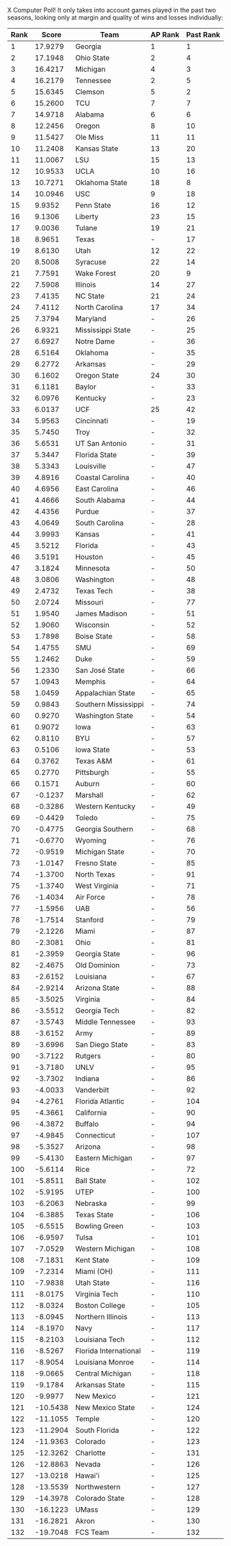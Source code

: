 X Computer Poll!
It only takes into account games played in the past two seasons, looking only at margin and quality of wins and losses individually:

|Rank|Score|Team|AP Rank|Past Rank|
|-|-|-|-|-|
|1|17.9279|Georgia|1|1|
|2|17.1948|Ohio State|2|4|
|3|16.4217|Michigan|4|3|
|4|16.2179|Tennessee|2|5|
|5|15.6345|Clemson|5|2|
|6|15.2600|TCU|7|7|
|7|14.9718|Alabama|6|6|
|8|12.2456|Oregon|8|10|
|9|11.5427|Ole Miss|11|11|
|10|11.2408|Kansas State|13|20|
|11|11.0067|LSU|15|13|
|12|10.9533|UCLA|10|16|
|13|10.7271|Oklahoma State|18|8|
|14|10.0946|USC|9|18|
|15|9.9352|Penn State|16|12|
|16|9.1306|Liberty|23|15|
|17|9.0036|Tulane|19|21|
|18|8.9651|Texas|-|17|
|19|8.6130|Utah|12|22|
|20|8.5008|Syracuse|22|14|
|21|7.7591|Wake Forest|20|9|
|22|7.5908|Illinois|14|27|
|23|7.4135|NC State|21|24|
|24|7.4112|North Carolina|17|34|
|25|7.3794|Maryland|-|26|
|26|6.9321|Mississippi State|-|25|
|27|6.6927|Notre Dame|-|36|
|28|6.5164|Oklahoma|-|35|
|29|6.2772|Arkansas|-|29|
|30|6.1602|Oregon State|24|30|
|31|6.1181|Baylor|-|33|
|32|6.0976|Kentucky|-|23|
|33|6.0137|UCF|25|42|
|34|5.9563|Cincinnati|-|19|
|35|5.7450|Troy|-|32|
|36|5.6531|UT San Antonio|-|31|
|37|5.3447|Florida State|-|39|
|38|5.3343|Louisville|-|47|
|39|4.8916|Coastal Carolina|-|40|
|40|4.6956|East Carolina|-|46|
|41|4.4666|South Alabama|-|44|
|42|4.4356|Purdue|-|37|
|43|4.0649|South Carolina|-|28|
|44|3.9993|Kansas|-|41|
|45|3.5212|Florida|-|43|
|46|3.5191|Houston|-|45|
|47|3.1824|Minnesota|-|50|
|48|3.0806|Washington|-|48|
|49|2.4732|Texas Tech|-|38|
|50|2.0724|Missouri|-|77|
|51|1.9540|James Madison|-|51|
|52|1.9060|Wisconsin|-|52|
|53|1.7898|Boise State|-|58|
|54|1.4755|SMU|-|69|
|55|1.2462|Duke|-|59|
|56|1.2330|San José State|-|66|
|57|1.0943|Memphis|-|64|
|58|1.0459|Appalachian State|-|65|
|59|0.9843|Southern Mississippi|-|74|
|60|0.9270|Washington State|-|54|
|61|0.9072|Iowa|-|63|
|62|0.8110|BYU|-|57|
|63|0.5106|Iowa State|-|53|
|64|0.3762|Texas A&M|-|61|
|65|0.2770|Pittsburgh|-|55|
|66|0.1571|Auburn|-|60|
|67|-0.1237|Marshall|-|62|
|68|-0.3286|Western Kentucky|-|49|
|69|-0.4429|Toledo|-|75|
|70|-0.4775|Georgia Southern|-|68|
|71|-0.6770|Wyoming|-|76|
|72|-0.9519|Michigan State|-|70|
|73|-1.0147|Fresno State|-|85|
|74|-1.3700|North Texas|-|91|
|75|-1.3740|West Virginia|-|71|
|76|-1.4034|Air Force|-|78|
|77|-1.5956|UAB|-|56|
|78|-1.7514|Stanford|-|79|
|79|-2.1226|Miami|-|87|
|80|-2.3081|Ohio|-|81|
|81|-2.3959|Georgia State|-|96|
|82|-2.4675|Old Dominion|-|73|
|83|-2.6152|Louisiana|-|67|
|84|-2.9214|Arizona State|-|88|
|85|-3.5025|Virginia|-|84|
|86|-3.5512|Georgia Tech|-|82|
|87|-3.5743|Middle Tennessee|-|93|
|88|-3.6152|Army|-|89|
|89|-3.6996|San Diego State|-|83|
|90|-3.7122|Rutgers|-|80|
|91|-3.7180|UNLV|-|95|
|92|-3.7302|Indiana|-|86|
|93|-4.0033|Vanderbilt|-|92|
|94|-4.2761|Florida Atlantic|-|104|
|95|-4.3661|California|-|90|
|96|-4.3872|Buffalo|-|94|
|97|-4.9845|Connecticut|-|107|
|98|-5.3527|Arizona|-|98|
|99|-5.4130|Eastern Michigan|-|97|
|100|-5.6114|Rice|-|72|
|101|-5.8511|Ball State|-|102|
|102|-5.9195|UTEP|-|100|
|103|-6.2063|Nebraska|-|99|
|104|-6.3885|Texas State|-|106|
|105|-6.5515|Bowling Green|-|103|
|106|-6.9597|Tulsa|-|101|
|107|-7.0529|Western Michigan|-|108|
|108|-7.1831|Kent State|-|109|
|109|-7.2314|Miami (OH)|-|111|
|110|-7.9838|Utah State|-|116|
|111|-8.0175|Virginia Tech|-|110|
|112|-8.0324|Boston College|-|105|
|113|-8.0945|Northern Illinois|-|113|
|114|-8.1970|Navy|-|117|
|115|-8.2103|Louisiana Tech|-|112|
|116|-8.5267|Florida International|-|119|
|117|-8.9054|Louisiana Monroe|-|114|
|118|-9.0665|Central Michigan|-|118|
|119|-9.1784|Arkansas State|-|115|
|120|-9.9977|New Mexico|-|121|
|121|-10.5438|New Mexico State|-|124|
|122|-11.1055|Temple|-|120|
|123|-11.2904|South Florida|-|122|
|124|-11.9363|Colorado|-|123|
|125|-12.3262|Charlotte|-|131|
|126|-12.8863|Nevada|-|126|
|127|-13.0218|Hawai'i|-|125|
|128|-13.5539|Northwestern|-|127|
|129|-14.3978|Colorado State|-|128|
|130|-16.1223|UMass|-|129|
|131|-16.2821|Akron|-|130|
|132|-19.7048|FCS Team|-|132|
